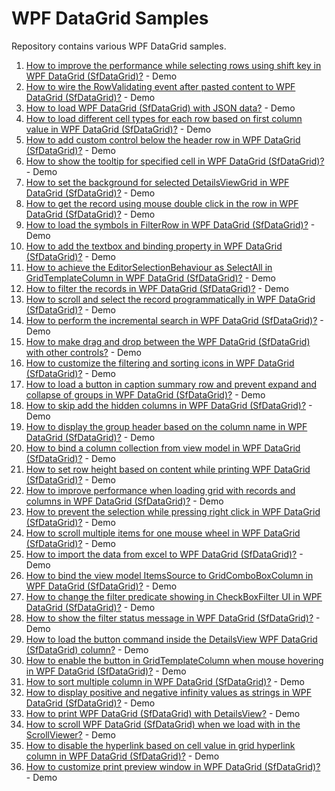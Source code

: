 # WPF DataGrid Samples
Repository contains various WPF DataGrid samples. 

1. [How to improve the performance while selecting rows using shift key in WPF DataGrid (SfDataGrid)?](https://www.syncfusion.com/kb/9434/how-to-improve-the-performance-while-selecting-rows-using-shift-key) - Demo
2. [How to wire the RowValidating event after pasted content to WPF DataGrid (SfDataGrid)?](https://www.syncfusion.com/kb/9432/how-to-wire-the-rowvalidating-event-after-pasted-the-content-to-datagrid) - Demo
3. [How to load WPF DataGrid (SfDataGrid) with JSON data?](https://www.syncfusion.com/kb/9377/how-to-load-datagrid-with-json-data) - Demo
4. [How to load different cell types for each row based on first column value in WPF DataGrid (SfDataGrid)?](https://www.syncfusion.com/kb/9356/how-to-load-different-cell-types-for-each-row-based-on-first-column-value) - Demo
5. [How to add custom control below the header row in WPF DataGrid (SfDataGrid)?](https://www.syncfusion.com/kb/9352/how-to-add-custom-control-below-the-header-row) - Demo
6. [How to show the tooltip for specified cell in WPF DataGrid (SfDataGrid)?](https://www.syncfusion.com/kb/9338/how-to-show-the-tooltip-for-specified-cell-when-mouse-hover) - Demo
7. [How to set the background for selected DetailsViewGrid in WPF DataGrid (SfDataGrid)?](https://www.syncfusion.com/kb/9329/how-to-set-the-background-for-selected-detailsviewgrid) - Demo
8. [How to get the record using mouse double click in the row in WPF DataGrid (SfDataGrid)?](https://www.syncfusion.com/kb/9316/how-to-get-a-record-using-mousedoubleclick-in-the-row-in-sfdatagrid-and-detailsviewdatagrid) - Demo
9. [How to load the symbols in FilterRow in WPF DataGrid (SfDataGrid)?](https://www.syncfusion.com/kb/9310/how-to-load-the-symbols-in-filterrow-and-perform-actions-based-on-that) - Demo
10. [How to add the textbox and binding property in WPF DataGrid (SfDataGrid)?](https://www.syncfusion.com/kb/9295/how-to-add-a-textbox-under-each-group-and-binding-a-underlying-property-on-that) - Demo
11. [How to achieve the EditorSelectionBehaviour as SelectAll in GridTemplateColumn in WPF DataGrid (SfDataGrid)?](https://www.syncfusion.com/kb/9292/how-to-achieve-editorselectionbehaviour-selectall-in-gridtemplatecolumn) - Demo
12. [How to filter the records in WPF DataGrid (SfDataGrid)?](https://www.syncfusion.com/kb/9290/how-to-filter-the-records-with-searching-when-underlying-items-source-is-datatable-in) - Demo
13. [How to scroll and select the record programmatically in WPF DataGrid (SfDataGrid)?](https://www.syncfusion.com/kb/8624/how-to-scroll-and-select-record-programmatically) - Demo
14. [How to perform the incremental search in WPF DataGrid (SfDataGrid)?](https://www.syncfusion.com/kb/8505/how-to-perform-incremental-search) - Demo
15. [How to make drag and drop between the WPF DataGrid (SfDataGrid) with other controls?](https://www.syncfusion.com/kb/8210/how-to-make-row-drag-and-drop-between-sfdatagrid-with-other-controls) - Demo
16. [How to customize the filtering and sorting icons in WPF DataGrid (SfDataGrid)?](https://www.syncfusion.com/kb/8184/how-to-customize-the-filtering-and-sorting-icons-in-the-sfdatagrid) - Demo
17. [How to load a button in caption summary row and prevent expand and collapse of groups in WPF DataGrid (SfDataGrid)?](https://www.syncfusion.com/kb/7842/how-to-load-a-button-in-captionsummaryrow-and-prevent-expanding-and-collapsing-of-groups) - Demo
18. [How to skip add the hidden columns in WPF DataGrid (SfDataGrid)?](https://www.syncfusion.com/kb/7839/how-to-skip-adding-the-hidden-columns-in-columnchooser) - Demo
19. [How to display the group header based on the column name in WPF DataGrid (SfDataGrid)?](https://www.syncfusion.com/kb/7837/how-to-displaying-group-header-name-based-on-other-column) - Demo
20. [How to bind a column collection from view model in WPF DataGrid (SfDataGrid)?](https://www.syncfusion.com/kb/7811/how-to-bind-a-column-collection-from-viewmodel) - Demo
21. [How to set row height based on content while printing WPF DataGrid (SfDataGrid)?](https://www.syncfusion.com/kb/7764/how-to-set-row-height-based-on-content-while-printing-sfdatagrid) - Demo
22. [How to improve performance when loading grid with records and columns in WPF DataGrid (SfDataGrid)?](https://www.syncfusion.com/kb/7752/how-to-improve-performance-when-loading-grid-with-more-number-of-records-and-1000-columns) - Demo
23. [How to prevent the selection while pressing right click in WPF DataGrid (SfDataGrid)?](https://www.syncfusion.com/kb/7743/how-to-prevent-the-selection-while-pressing-rightclick) - Demo
24. [How to scroll multiple items for one mouse wheel in WPF DataGrid (SfDataGrid)?](https://www.syncfusion.com/kb/7741/how-to-scroll-multiple-items-for-one-mouse-wheel-in-sfdatagrid) - Demo
25. [How to import the data from excel to WPF DataGrid (SfDataGrid)?](https://www.syncfusion.com/kb/7739/how-to-import-the-data-from-excel-to-sfdatagrid) - Demo
26. [How to bind the view model ItemsSource to GridComboBoxColumn in WPF DataGrid (SfDataGrid)?](https://www.syncfusion.com/kb/7737/how-to-bind-the-viewmodel-itemssource-to-gridcomboboxcolumn-without-using-static-resource) - Demo
27. [How to change the filter predicate showing in CheckBoxFilter UI in WPF DataGrid (SfDataGrid)?](https://www.syncfusion.com/kb/7736/how-to-change-the-filter-predicate-showing-in-checkboxfilter-ui) - Demo
28. [How to show the filter status message in WPF DataGrid (SfDataGrid)?](https://www.syncfusion.com/kb/7616/how-to-show-filter-status-message-in-sfdatagrid) - Demo
29. [How to load the button command inside the DetailsView WPF DataGrid (SfDataGrid) column?](https://www.syncfusion.com/kb/7205/how-to-load-the-button-command-inside-the-detailsview-datagrid-column-and-setting) - Demo
30. [How to enable the button in GridTemplateColumn when mouse hovering in WPF DataGrid (SfDataGrid)?](https://www.syncfusion.com/kb/7192/how-to-enable-the-button-in-gridtemplatecolumn-when-mouse-hovering) - Demo
31. [How to sort multiple column in WPF DataGrid (SfDataGrid)?](https://www.syncfusion.com/kb/7160/how-to-sort-multiple-column-without-pressing-ctrl-key-in-sfdatagrid) - Demo
32. [How to display positive and negative infinity values as strings in WPF DataGrid (SfDataGrid)?](https://www.syncfusion.com/kb/7159/how-to-display-positiveinfinity-and-negativeinfinity-values-as-strings) - Demo
33. [How to print WPF DataGrid (SfDataGrid) with DetailsView?](https://www.syncfusion.com/kb/6937/how-to-print-the-sfdatagrid-with-detailsview) - Demo
34. [How to scroll WPF DataGrid (SfDataGrid) when we load with in the ScrollViewer?](https://www.syncfusion.com/kb/6870/how-to-scroll-the-sfdatagrid-when-we-load-within-scrollviewer) - Demo
35. [How to disable the hyperlink based on cell value in grid hyperlink column in WPF DataGrid (SfDataGrid)?](https://www.syncfusion.com/kb/6869/how-to-disable-the-hyperlink-based-on-cell-value-in-gridhyperlink-column) - Demo
36. [How to customize print preview window in WPF DataGrid (SfDataGrid)?](https://www.syncfusion.com/kb/6868/how-to-customize-print-preview-window-in-sfdatagrid) - Demo